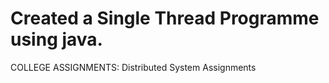 # Created a Single Thread Programme using java.
COLLEGE ASSIGNMENTS: Distributed System Assignments

